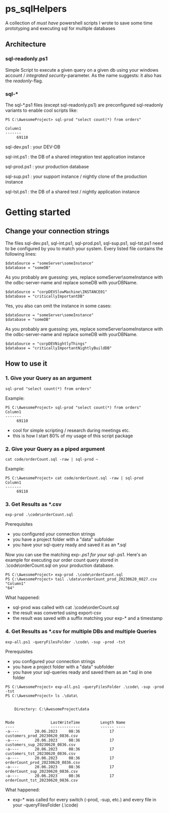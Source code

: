 # ps_sqlHelpers
A collection of _must have_ powershell scripts I wrote to save some time prototyping and executing sql for multiple databases


## Architecture

### sql-readonly.ps1

Simple Script to execute a given query on a given db using your windows account / _integrated security_-parameter.
As the name suggests: it also has the _readonly_-flag.

### sql-*

The sql-*.ps1 files (except sql-readonly.ps1) are preconfigured sql-readonly variants to enable cool scripts like:

~~~
PS C:\AwesomeProject> sql-prod "select count(*) from orders"

Column1
-------
     69110
~~~

sql-dev.ps1
: your DEV-DB

sql-int.ps1
: the DB of a shared integration test application instance

sql-prod.ps1
: your production database

sql-sup.ps1
: your support instance / nightly clone of the production instance

sql-tst.ps1
: the DB of a shared test / nightly application instance

# Getting started

## Change your connection strings

The files sql-dev.ps1, sql-int.ps1, sql-prod.ps1, sql-sup.ps1, sql-tst.ps1 need to be configured by you to match your system.
Every listed file contains the following lines:

~~~
$dataSource = "someServer\someInstance"
$database = "someDB"
~~~

As you probably are guessing: yes, replace someServer\someInstance with the odbc-server-name and replace someDB with yourDBName.

~~~
$dataSource = "corpDEVSlowMachine\INSTANCE01"
$database = "criticallyImportantDB"
~~~

Yes, you also can omit the instance in some cases:

~~~
$dataSource = "someServer\someInstance"
$database = "someDB"
~~~

As you probably are guessing: yes, replace someServer\someInstance with the odbc-server-name and replace someDB with yourDBName.

~~~
$dataSource = "corpDEVNightlyThings"
$database = "criticallyImportantNightlyBuildDB"
~~~

## How to use it

### 1. Give your Query as an argument

~~~
sql-prod "select count(*) from orders"
~~~

Example:

~~~
PS C:\AwesomeProject> sql-prod "select count(*) from orders"
Column1
-------
     69110
~~~

- cool for simple scripting / research during meetings etc.
- this is how I start 80% of my usage of this script package

### 2. Give your Query as a piped argument

~~~
cat code/orderCount.sql -raw | sql-prod ~
~~~

Example:

~~~
PS C:\AwesomeProject> cat code/orderCount.sql -raw | sql-prod 
Column1
-------
     69110
~~~

### 3. Get Results as *.csv

~~~
exp-prod .\code\orderCount.sql
~~~

Prerequisites
- you configured your connection strings
- you have a project folder with a "data" subfolder
- you have your sql-query ready and saved it as an *.sql


Now you can use the matching exp-*.ps1 for your sql-*.ps1.
Here's an example for executing our order count query stored in .\code\orderCount.sql on your production database.

~~~
PS C:\AwesomeProject> exp-prod .\code\orderCount.sql
PS C:\AwesomeProject> tail .\data\orderCount_prod_20230620_0827.csv
"Column1"
"64"
~~~

What happened:
- sql-prod was called with cat .\code\orderCount.sql
- the result was converted using export-csv
- the result was saved with a suffix matching your exp-* and a timestamp


### 4. Get Results as *.csv for multiple DBs and multiple Queries

~~~
exp-all.ps1 -queryFilesFolder .\code\ -sup -prod -tst
~~~

Prerequisites
- you configured your connection strings
- you have a project folder with a "data" subfolder
- you have your sql-queries ready and saved them as an *.sql in one folder


~~~
PS C:\AwesomeProject> exp-all.ps1 -queryFilesFolder .\code\ -sup -prod -tst
PS C:\AwesomeProject> ls .\data\


    Directory: C:\AwesomeProject\data


Mode                LastWriteTime         Length Name
----                -------------         ------ ----
-a----       20.06.2023     08:36             17 customers_prod_20230620_0836.csv
-a----       20.06.2023     08:36             17 customers_sup_20230620_0836.csv
-a----       20.06.2023     08:36             17 customers_tst_20230620_0836.csv
-a----       20.06.2023     08:36             17 orderCount_prod_20230620_0836.csv
-a----       20.06.2023     08:36             17 orderCount_sup_20230620_0836.csv
-a----       20.06.2023     08:36             17 orderCount_tst_20230620_0836.csv

~~~

What happened:
- exp-* was called for every switch (-prod, -sup, etc.) and every file in your -queryFilesFolder (.\code) 


